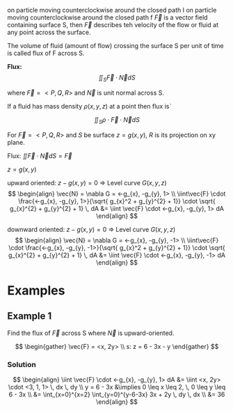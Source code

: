  on particle moving counterclockwise around the closed path I on particle moving counterclockwise around the closed path f $\vec{F}$ is a vector field containing surface S, then $\vec{F}$ describes teh velocity of the flow or fluid at any point across the surface.

The volume of fluid (amount of flow) crossing the surface S per unit of time is called flux of F across S.

**Flux:**
$$
\iint_{S} \vec{F}\cdot \vec{N}dS
$$

where $\vec{F}= <P,Q,R>$ and $\vec{N}$ is unit normal across S.

If a fluid has mass density $\rho(x,y,z)$ at a point then flux is`

$$
\iint_{S}\rho \cdot \vec{F}\cdot \vec{N}dS
$$

For $\vec{F} = <P, Q, R>$  and $S$ be surface $z=g(x,y)$, $R$ is its projection on xy plane.

Flux: $\iint\vec{F}\cdot\vec{N} dS = \vec{F}$ 

$z = g(x,y)$

upward oriented: $z - g(x,y) = 0$ => Level curve $G(x,y,z)$
$$
\begin{align}
\vec{N} = \nabla G = <-g_{x}, -g_{y}, 1> \\
\iint\vec{F} \cdot \frac{<-g_{x}, -g_{y}, 1>}{\sqrt{ g_{x}^2 + g_{y}^{2} + 1}} \cdot \sqrt{ g_{x}^{2} + g_{y}^{2} + 1} \, dA &= \iint \vec{F} \cdot <-g_{x}, -g_{y}, 1> dA
\end{align}
$$


downward oriented: $z - g(x,y) = 0$ => Level curve $G(x,y,z)$
$$
\begin{align}
\vec{N} = \nabla G = <-g_{x}, -g_{y}, -1> \\
\iint\vec{F} \cdot \frac{<-g_{x}, -g_{y}, -1>}{\sqrt{ g_{x}^2 + g_{y}^{2} + 1}} \cdot \sqrt{ g_{x}^{2} + g_{y}^{2} + 1} \, dA &= \iint \vec{F} \cdot <-g_{x}, -g_{y}, -1> dA
\end{align}
$$

# Examples

## Example 1

Find the flux of $\vec{F}$ across S where $\vec{N}$ is upward-oriented.

$$
\begin{gather}
\vec{F} = <x, 2y> \\
s: z = 6 - 3x - y
\end{gather}
$$

### Solution

$$
\begin{align}
\iint \vec{F} \cdot <-g_{x}, -g_{y}, 1> dA &= \iint <x, 2y> \cdot <3, 1, 1> \, dx \, dy \\
y = 6 - 3x &\implies 0 \leq x \leq 2, \, 0 \leq y \leq 6 - 3x \\
&= \int_{x=0}^{x=2} \int_{y=0}^{y-6-3x} 3x + 2y \, dy  \, dx \\
&= 36 
\end{align}
$$